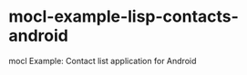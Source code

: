 mocl-example-lisp-contacts-android
==================================

mocl Example: Contact list application for Android
